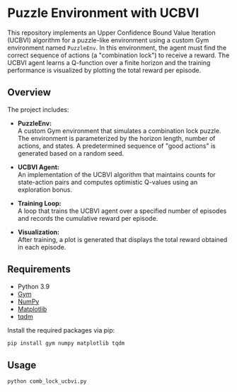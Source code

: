 # Puzzle Environment with UCBVI

This repository implements an Upper Confidence Bound Value Iteration (UCBVI) algorithm for a puzzle-like environment using a custom Gym environment named `PuzzleEnv`. In this environment, the agent must find the correct sequence of actions (a "combination lock") to receive a reward. The UCBVI agent learns a Q-function over a finite horizon and the training performance is visualized by plotting the total reward per episode.

## Overview

The project includes:
- **PuzzleEnv:**  
  A custom Gym environment that simulates a combination lock puzzle. The environment is parameterized by the horizon length, number of actions, and states. A predetermined sequence of "good actions" is generated based on a random seed.
  
- **UCBVI Agent:**  
  An implementation of the UCBVI algorithm that maintains counts for state-action pairs and computes optimistic Q-values using an exploration bonus.
  
- **Training Loop:**  
  A loop that trains the UCBVI agent over a specified number of episodes and records the cumulative reward per episode.

- **Visualization:**  
  After training, a plot is generated that displays the total reward obtained in each episode.

## Requirements

- Python 3.9
- [Gym](https://github.com/openai/gym)
- [NumPy](https://numpy.org/)
- [Matplotlib](https://matplotlib.org/)
- [tqdm](https://github.com/tqdm/tqdm)

Install the required packages via pip:

```bash
pip install gym numpy matplotlib tqdm
```

## Usage
```bash
python comb_lock_ucbvi.py
```
